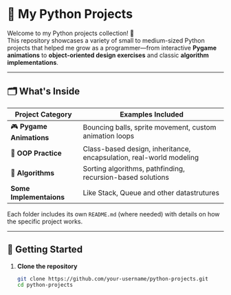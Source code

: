 # 🐍 My Python Projects

Welcome to my Python projects collection! 🎯  
This repository showcases a variety of small to medium-sized Python projects that helped me grow as a programmer—from interactive **Pygame animations** to **object-oriented design exercises** and classic **algorithm implementations**.

---

## 🗂️ What's Inside

| Project Category         | Examples Included                                           |
|--------------------------|-------------------------------------------------------------|
| 🎮 **Pygame Animations** | Bouncing balls, sprite movement, custom animation loops     |
| 🧱 **OOP Practice**       | Class-based design, inheritance, encapsulation, real-world modeling |
| 📐 **Algorithms**         | Sorting algorithms, pathfinding, recursion-based solutions  |
|**Some Implementaions**    | Like Stack, Queue and other datastrutures
Each folder includes its own `README.md` (where needed) with details on how the specific project works.

---

## 🚀 Getting Started

1. **Clone the repository**
   ```bash
   git clone https://github.com/your-username/python-projects.git
   cd python-projects
